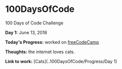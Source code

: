 # 100DaysOfCode
100 Days of Code Challenge

**Day 1:** June 13, 2018 

**Today's Progress:** worked on [freeCodeCamp](https://learn.freecodecamp.org/)

**Thoughts:** the internet loves cats.

**Link to work:** [Cats](..100DaysOfCode/Progress/Day 1)

